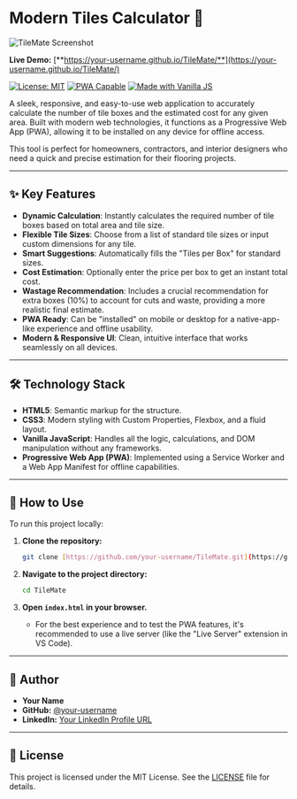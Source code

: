 # Modern Tiles Calculator 📐

![TileMate Screenshot](./screenshot.png)

**Live Demo:** [**https://your-username.github.io/TileMate/**](https://your-username.github.io/TileMate/)

[![License: MIT](https://img.shields.io/badge/License-MIT-yellow.svg)](https://opensource.org/licenses/MIT)
[![PWA Capable](https://img.shields.io/badge/PWA-Capable-_?style=flat&logo=pwa&color=5A0FC8)](https://web.dev/progressive-web-apps/)
[![Made with Vanilla JS](https://img.shields.io/badge/Made%20with-Vanilla%20JS-F7DF1E?logo=javascript)](https://developer.mozilla.org/en-US/docs/Web/JavaScript)

A sleek, responsive, and easy-to-use web application to accurately calculate the number of tile boxes and the estimated cost for any given area. Built with modern web technologies, it functions as a Progressive Web App (PWA), allowing it to be installed on any device for offline access.

This tool is perfect for homeowners, contractors, and interior designers who need a quick and precise estimation for their flooring projects.

---

## ✨ Key Features

* **Dynamic Calculation**: Instantly calculates the required number of tile boxes based on total area and tile size.
* **Flexible Tile Sizes**: Choose from a list of standard tile sizes or input custom dimensions for any tile.
* **Smart Suggestions**: Automatically fills the "Tiles per Box" for standard sizes.
* **Cost Estimation**: Optionally enter the price per box to get an instant total cost.
* **Wastage Recommendation**: Includes a crucial recommendation for extra boxes (10%) to account for cuts and waste, providing a more realistic final estimate.
* **PWA Ready**: Can be "installed" on mobile or desktop for a native-app-like experience and offline usability.
* **Modern & Responsive UI**: Clean, intuitive interface that works seamlessly on all devices.

---

## 🛠️ Technology Stack

* **HTML5**: Semantic markup for the structure.
* **CSS3**: Modern styling with Custom Properties, Flexbox, and a fluid layout.
* **Vanilla JavaScript**: Handles all the logic, calculations, and DOM manipulation without any frameworks.
* **Progressive Web App (PWA)**: Implemented using a Service Worker and a Web App Manifest for offline capabilities.

---

## 🚀 How to Use

To run this project locally:

1.  **Clone the repository:**
    ```bash
    git clone [https://github.com/your-username/TileMate.git](https://github.com/your-username/TileMate.git)
    ```

2.  **Navigate to the project directory:**
    ```bash
    cd TileMate
    ```

3.  **Open `index.html` in your browser.**
    * For the best experience and to test the PWA features, it's recommended to use a live server (like the "Live Server" extension in VS Code).

---

## 👤 Author

* **Your Name**
* **GitHub:** [@your-username](https://github.com/your-username)
* **LinkedIn:** [Your LinkedIn Profile URL](https://www.linkedin.com/in/your-profile/)

---

## 📄 License

This project is licensed under the MIT License. See the [LICENSE](LICENSE) file for details.

